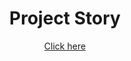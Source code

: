 <h1 align="center">Project Story</h1>
<p align="center"><a href="https://projects-gustavo.github.io/project-story/">Click here</a></p>
